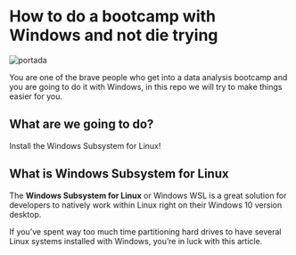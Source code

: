 # How to do a bootcamp with Windows and not die trying

![portada](https://www.google.es/imgres?imgurl=https%3A%2F%2Fwww.jenx.si%2Fwp-content%2Fuploads%2F2019%2F08%2Fwsl2-logo.png&imgrefurl=https%3A%2F%2Fwww.jenx.si%2Ftag%2Fwindows-subsystem-for-linux%2F&tbnid=mCD4VVMv6ZLbyM&vet=12ahUKEwiy-svWzbDwAhUTNxoKHdaHCVcQMygkegUIARDyAQ..i&docid=6QKf0fLJzr5LpM&w=868&h=441&q=Windows%20subsytem%20linux&hl=es&ved=2ahUKEwiy-svWzbDwAhUTNxoKHdaHCVcQMygkegUIARDyAQ)

You are one of the brave people who get into a data analysis bootcamp and you are going to do it with Windows, in this repo we will try to make things easier for you.

## **What are we going to do?**  

Install the Windows Subsystem for Linux!

## **What is Windows Subsystem for Linux**

The **Windows Subsystem for Linux** or Windows WSL is a great solution for developers to natively work within Linux right on their Windows 10 version desktop.

If you’ve spent way too much time partitioning hard drives to have several Linux systems installed with Windows, you’re in luck with this article.